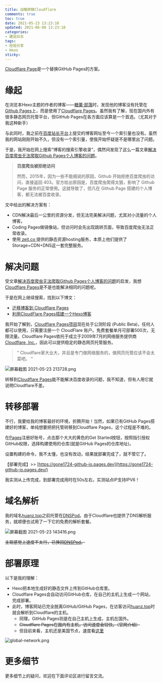 ```yaml
---
title: 战略转移Cloudflare
comments: true
toc: true
date: 2021-05-23 13:23:10
updated: 2021-06-08 13:23:10
categories:
- 建站日志
tags:
- 经验分享
- Hexo
sticky:
---
```


[Cloudflare Page](https://www.cloudflare.com/zh-cn/)是一个替换GitHub Pages的方案。
# 缘起

在浏览本Hexo主题的作者的博客——[糖菓·部落](https://candinya.com/)时，发现他的博客没有托管在<a href="https://github.io" target="_blank">Github Pages</a>上，而是使用了<a href="https://pages.cloudflare.com" target="_blank">Cloudflare Pages</a>。虽然我有了解，现在国内外有很多静态网页托管平台，但GitHub Pages在各方面应该算是一个首选。（尤其对于我这种新手）
<!-- more -->

与此同时，我之前在[百度站长平台](https://ziyuan.baidu.com)上提交的博客网址至今一个索引量也没有。虽然我的网站刚刚开始不久，但没有一个索引量，使我开始怀疑是不是哪里出了问题。

于是，我开始在网上搜索“博客的搜索引擎收录”，偶然间发现了这么一篇文章[解决百度爬虫无法爬取Github Pages个人博客的问题](https://zpjiang.me/2020/01/15/let-baidu-index-github-page/)。
> **百度爬虫被拒绝访问**
>
>然而，2015年，因为一些不能细说的原因，Github 开始拒绝百度爬虫的访问，直接返回 403。官方给出原因是，百度爬虫爬得太狠，影响了 Github Page 服务的正常使用。这就导致了，但凡在 Github Page 搭建的个人博客，都无法被百度收录。

文中给出的解决方案有：
-  CDN解决最后一公里的资源分发，但无法完美解决问题，尤其对小流量的个人博客。
-  Coding Pages做镜像站，但访问时会先出现跳转页面，导致百度爬虫无法正常收录。
-  使用[ zeit.co ](zeit.co)提供的静态资源hosting服务，本质上他们提供了Storage+CDN+DNS这一套完整服务。

# 解决问题

受文章[解决百度爬虫无法爬取Github Pages个人博客的问题](https://zpjiang.me/2020/01/15/let-baidu-index-github-page/)的启发，我想<a href="https://pages.cloudflare.com" target="_blank">Cloudflare Pages</a>是不是也能解决相同的问题呢。

于是在网上继续搜索，找到以下博文：
- [迁移博客到 Cloudflare Pages](https://yanqiyu.info/2021/03/06/cloudflare-pages/)
- [利用CloudFlare Pages搭建一个Hexo博客](https://blog.794td.me/archives/14.html)

我开始了解到，<a href="https://pages.cloudflare.com" target="_blank">Cloudflare Pages项目</a>现在处于公测阶段 (Public Beta)，任何人都可以使用，只需要注册一个 CloudFlare 账户。免费套餐单月可部署500次，无限流量。Cloudflare Pages依托于成立于2009年7月的网络服务提供商[Cloudflare, Inc.](https://www.cloudflare.com/zh-cn/)，因此可以提供稳定的静态网页托管服务。

>  “ Cloudflare家大业大，并且是专门做网络服务的，做网页托管应该不会太菜吧。 ”

![屏幕截图 2021-05-23 213728.png](https://i.loli.net/2021/05/23/ldZbDFGcrsw3iU2.png)

转移到<a href="https://pages.cloudflare.com" target="_blank">Cloudflare Pages</a>能不能解决百度收录的问题，我不知道，但有人用它就说明Cloudflare不差。

# 转移部署

不行，我要给我的博客最好的环境，折腾开始！当然，如果已有GitHub Pages搭建好的博客，单纯想要把把托管转移到Cloudflare Pages，这个过程是不难的。

在[Pages](https://pages.cloudflare.com)注册好账号，点击那个大大的黄色的Get Started按钮，按照指引授权GitHub权限，选择构建使用的仓库(就是GitHub Pages的仓库地址)。

设置构建的命令，我不太懂，也没有改动，结果就部署完成了，就不管它了。

【部署完成】>> [https://gone1724-github-io.pages.dev](https://gone1724-github-io.pages.dev/)

我实测从上传完成，到部署完成用时在50s左右，实测站点IP支持IPV6！

# 域名解析

我的域名[huanz.top](https://huanz.top/)之前托管在[DNSPod](dnspod.cn)。由于Cloudflare也提供了DNS解析服务，就顺便也试用了一下它的免费的解析套餐。

![屏幕截图 2021-05-23 143416.png](https://i.loli.net/2021/05/23/y4iH3FZjhJIf7rn.png)

~~主观感觉上速度不太行，已换回[DNSPod](dnspod.cn)。~~

# 部署原理

以下是我的理解：

- Hexo把本地生成好的静态文件上传到GitHub仓库里。
- Cloudflare Pages会自动访问GitHub仓库，在自己的主机上生成一个网站，完成部署。
- 此时，博客网站已完全脱离GitHub/GitHub Pages，在访客访问[huanz.top](https://huanz.top/)时就会解析到Cloudflare的主机。
  + 同理，GitHub Pages则是在自己主机上生成，主机在国外。
  + ~~Cloudflare Pages在国内有主机，访问速度会较快。（官网介绍）~~
  + 但目前来看，主机还是美国节点，速度看[这里](https://www.ping.cn/ping/huanz.top)

![global-network.png](https://i.loli.net/2021/05/23/UdFsluekOYTfw7m.png)

# 更多细节

更多细节上的疑问，欢迎在下面评论区进行留言交流。
